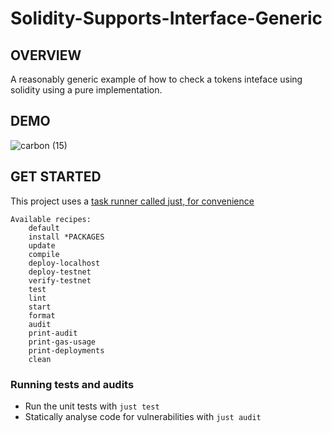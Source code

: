 #  Solidity-Supports-Interface-Generic

## OVERVIEW

A reasonably generic example of how to check a tokens inteface using solidity using a pure implementation.

## DEMO

![carbon (15)](https://user-images.githubusercontent.com/7098556/192481202-3ea7f8bb-6c6b-4798-bf91-42b04ce94604.png)

## GET STARTED

This project uses a [task runner called just, for convenience](https://github.com/casey/just)

```
Available recipes:
    default
    install *PACKAGES
    update
    compile
    deploy-localhost
    deploy-testnet
    verify-testnet
    test
    lint
    start
    format
    audit
    print-audit
    print-gas-usage
    print-deployments
    clean
```

### Running tests and audits

- Run the unit tests with `just test`
- Statically analyse code for vulnerabilities with `just audit` 
